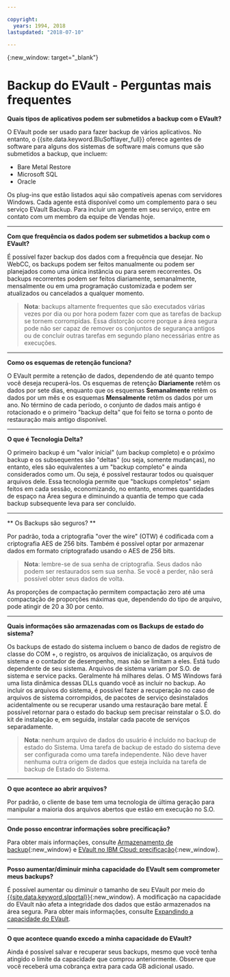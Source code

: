 ```yaml
---

copyright:
  years: 1994, 2018
lastupdated: "2018-07-10"

---
```

{:new_window: target="_blank"}


# Backup do EVault - Perguntas mais frequentes

**Quais tipos de aplicativos podem ser submetidos a backup com o EVault?**

O EVault pode ser usado para fazer backup de vários aplicativos. No entanto,
o {{site.data.keyword.BluSoftlayer_full}} oferece agentes de software para alguns dos sistemas de
software mais comuns que são submetidos a backup, que incluem:

- Bare Metal Restore
- Microsoft SQL
- Oracle

Os plug-ins que estão listados aqui são compatíveis apenas com servidores Windows. Cada agente está disponível como um complemento para o seu serviço EVault Backup. Para incluir um agente em seu serviço, entre em contato com um membro da equipe de Vendas hoje. 

<hr>

**Com que frequência os dados podem ser submetidos a backup com o EVault?**

É possível fazer backup dos dados com a frequência que desejar. No WebCC, os backups podem ser feitos
manualmente ou podem ser planejados como uma única instância ou para serem recorrentes. Os backups recorrentes podem
ser feitos diariamente, semanalmente, mensalmente ou em uma programação customizada e podem ser atualizados ou
cancelados a qualquer momento.

>**Nota**: backups altamente frequentes que são executados várias vezes por dia ou por hora podem fazer com que as tarefas de backup se tornem corrompidas. Essa distorção ocorre porque a área segura pode não ser capaz de remover os conjuntos de segurança antigos ou de concluir outras tarefas em segundo plano necessárias entre as execuções.

<hr>

**Como os esquemas de retenção funciona?**

O EVault permite a retenção de dados, dependendo de até quanto tempo você deseja recuperá-los. Os esquemas de
retenção **Diariamente** retêm os dados por
sete dias, enquanto que os esquemas **Semanalmente** retêm os dados por um mês e
os esquemas **Mensalmente** retêm os dados por um ano. No término de cada período, o conjunto de dados mais antigo é rotacionado e o primeiro "backup delta" que foi feito se torna o ponto de restauração mais antigo disponível. 

<hr>

**O que é Tecnologia Delta?**

O primeiro backup é um "valor inicial" (um backup completo) e o próximo backup e os subsequentes
são "deltas" (ou seja, somente mudanças), no entanto, eles são equivalentes a um
"backup completo" e ainda considerados como um. Ou seja, é possível restaurar todos ou quaisquer arquivos dele. Essa tecnologia permite que
"backups completos" sejam feitos em cada sessão, economizando, no entanto, enormes quantidades de espaço na
Área segura e diminuindo a quantia de tempo que cada backup subsequente leva para ser concluído.

<hr>

** Os Backups são seguros? **

Por padrão, toda a criptografia "over the wire" (OTW) é codificada com a criptografia AES de 256 bits. Também é possível optar por armazenar dados em formato
criptografado usando o AES de 256 bits. 

>**Nota**: lembre-se de sua senha de criptografia. Seus dados não podem ser
restaurados sem sua senha. Se você a perder, não será possível obter seus dados de volta. 

As proporções de compactação permitem compactação zero até uma compactação de proporções máximas que,
dependendo do tipo de arquivo, pode atingir de 20 a 30 por cento.

<hr>

**Quais informações são armazenadas com os Backups de estado do sistema?**

Os backups de estado do sistema incluem o banco de dados de registro de classe do COM +,
o registro, os arquivos de inicialização, os arquivos de sistema e o contador de desempenho, mas não se limitam a eles. Está tudo dependente de seu sistema. Arquivos de sistema variam por S.O. de sistema e service packs. Geralmente há milhares delas. O MS Windows fará uma lista dinâmica dessas DLLs quando você as incluir no backup. Ao incluir os arquivos do sistema, é possível fazer a recuperação no caso de arquivos de sistema corrompidos, de pacotes de serviço desinstalados acidentalmente ou se recuperar usando uma restauração bare metal. É possível retornar para o estado do backup sem precisar reinstalar o S.O. do kit de instalação e, em seguida, instalar cada pacote de serviços separadamente.

>**Nota**: nenhum arquivo de dados do usuário é incluído no backup de estado do Sistema. Uma tarefa de backup de estado do sistema deve ser configurada como uma tarefa independente. Não deve haver nenhuma outra origem de dados que esteja incluída na tarefa de backup de Estado do Sistema.

<hr>

**O que acontece ao abrir arquivos?**

Por padrão, o cliente de base tem uma tecnologia de última geração para manipular a maioria dos arquivos abertos que estão em execução no S.O.

<hr>

**Onde posso encontrar informações sobre precificação?**

Para obter mais informações, consulte [Armazenamento de backup](https://www.ibm.com/cloud/backup-and-restore){:new_window} e [EVault no IBM Cloud: precificação](https://www.ibm.com/cloud/evault/pricing){:new_window}.

<hr>

**Posso aumentar/diminuir minha capacidade do EVault sem comprometer meus backups?**

É possível aumentar ou diminuir o tamanho de seu EVault por meio do
[{{site.data.keyword.slportal}}](https://control.softlayer.com/){:new_window}. A modificação na capacidade do EVault não afeta a integridade dos dados que estão armazenados na área segura. Para obter mais informações, consulte [Expandindo a capacidade do EVault](expanding-evault-capacity.html).

<hr>

**O que acontece quando excedo a minha capacidade do EVault?**

Ainda é possível salvar e recuperar seus backups, mesmo que você tenha atingido o limite da capacidade que comprou anteriormente. Observe que você receberá uma cobrança extra para cada GB adicional usado.
